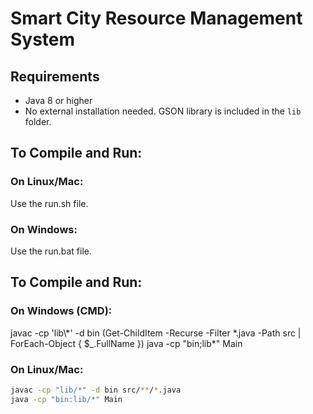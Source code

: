 # Smart City Resource Management System

## Requirements
- Java 8 or higher
- No external installation needed. GSON library is included in the `lib` folder.

## To Compile and Run:
### On Linux/Mac:
Use the run.sh file.
### On Windows:
Use the run.bat file.

## To Compile and Run:
### On Windows (CMD):
javac -cp 'lib\\*' -d bin (Get-ChildItem -Recurse -Filter *.java -Path src | ForEach-Object { $_.FullName })
java -cp "bin;lib\*" Main
### On Linux/Mac:
```bash
javac -cp "lib/*" -d bin src/**/*.java
java -cp "bin:lib/*" Main
